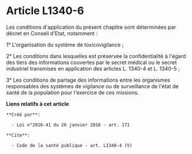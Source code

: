 # Article L1340-6

Les conditions d'application du présent chapitre sont déterminées par décret en Conseil d'Etat, notamment : 

1° L'organisation du système de toxicovigilance ; 

2° Les conditions dans lesquelles est préservée la confidentialité à l'égard des tiers des informations couvertes par le
secret médical ou le secret industriel transmises en application des articles L. 1340-4 et L. 1340-5 ; 

3° Les conditions de partage des informations entre les organismes responsables des systèmes de vigilance ou de surveillance
de l'état de santé de la population pour l'exercice de ces missions.

**Liens relatifs à cet article**

	**Créé par**:

	  - Loi n°2016-41 du 26 janvier 2016 - art. 171

	**Cite**:

	  - Code de la santé publique - art. L1340-4 (V)

